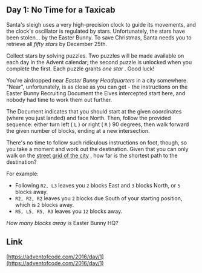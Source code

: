## Day 1: No Time for a Taxicab

Santa's sleigh uses a very high-precision clock to guide its movements, and the clock's oscillator is regulated by stars. Unfortunately, the stars have been stolen... by the Easter Bunny. To save Christmas, Santa needs you to retrieve all _fifty stars_ by December 25th.

Collect stars by solving puzzles. Two puzzles will be made available on each day in the Advent calendar; the second puzzle is unlocked when you complete the first. Each puzzle grants _one star_ . Good luck!

You're airdropped near _Easter Bunny Headquarters_ in a city somewhere. "Near", unfortunately, is as close as you can get - the instructions on the Easter Bunny Recruiting Document the Elves intercepted start here, and nobody had time to work them out further.

The Document indicates that you should start at the given coordinates (where you just landed) and face North. Then, follow the provided sequence: either turn left ( `L` ) or right ( `R` ) 90 degrees, then walk forward the given number of blocks, ending at a new intersection.

There's no time to follow such ridiculous instructions on foot, though, so you take a moment and work out the destination. Given that you can only walk on the [street grid of the city](https://en.wikipedia.org/wiki/Taxicab_geometry) , how far is the shortest path to the destination?

For example:

- Following `R2, L3` leaves you `2` blocks East and `3` blocks North, or `5` blocks away.
- `R2, R2, R2` leaves you `2` blocks due South of your starting position, which is `2` blocks away.
- `R5, L5, R5, R3` leaves you `12` blocks away.

_How many blocks away_ is Easter Bunny HQ?

## Link

[https://adventofcode.com/2016/day/1](https://adventofcode.com/2016/day/1)
